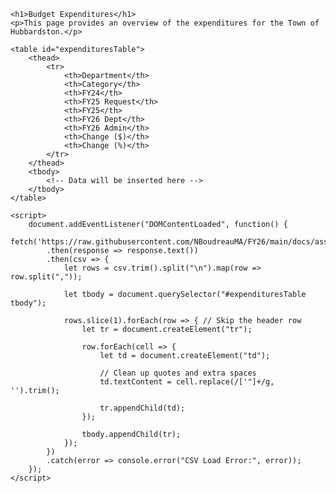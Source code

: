 <!DOCTYPE html>
<html lang="en">
<head>
    <meta charset="UTF-8">
    <meta name="viewport" content="width=device-width, initial-scale=1.0">
    <title>Budget Expenditures</title>
    <link rel="stylesheet" href="assets/css/style.css">
    <style>
        table {
            width: 100%;
            border-collapse: collapse;
        }
        th, td {
            border: 1px solid black;
            padding: 8px;
            text-align: left;
        }
        th {
            background-color: #f2f2f2;
        }
    </style>
</head>
<body>

    <h1>Budget Expenditures</h1>
    <p>This page provides an overview of the expenditures for the Town of Hubbardston.</p>

    <table id="expendituresTable">
        <thead>
            <tr>
                <th>Department</th>
                <th>Category</th>
                <th>FY24</th>
                <th>FY25 Request</th>
                <th>FY25</th>
                <th>FY26 Dept</th>
                <th>FY26 Admin</th>
                <th>Change ($)</th>
                <th>Change (%)</th>
            </tr>
        </thead>
        <tbody>
            <!-- Data will be inserted here -->
        </tbody>
    </table>

    <script>
        document.addEventListener("DOMContentLoaded", function() {
            fetch('https://raw.githubusercontent.com/NBoudreauMA/FY26/main/docs/assets/budget.csv')
            .then(response => response.text())
            .then(csv => {
                let rows = csv.trim().split("\n").map(row => row.split(","));

                let tbody = document.querySelector("#expendituresTable tbody");

                rows.slice(1).forEach(row => { // Skip the header row
                    let tr = document.createElement("tr");

                    row.forEach(cell => {
                        let td = document.createElement("td");
                        
                        // Clean up quotes and extra spaces
                        td.textContent = cell.replace(/['"]+/g, '').trim();

                        tr.appendChild(td);
                    });

                    tbody.appendChild(tr);
                });
            })
            .catch(error => console.error("CSV Load Error:", error));
        });
    </script>

</body>
</html>
